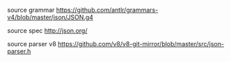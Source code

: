 
source grammar
  https://github.com/antlr/grammars-v4/blob/master/json/JSON.g4

source spec
  http://json.org/

source parser v8
  https://github.com/v8/v8-git-mirror/blob/master/src/json-parser.h
